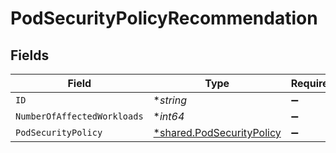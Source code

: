 # PodSecurityPolicyRecommendation


## Fields

| Field                                                                 | Type                                                                  | Required                                                              | Description                                                           |
| --------------------------------------------------------------------- | --------------------------------------------------------------------- | --------------------------------------------------------------------- | --------------------------------------------------------------------- |
| `ID`                                                                  | **string*                                                             | :heavy_minus_sign:                                                    | N/A                                                                   |
| `NumberOfAffectedWorkloads`                                           | **int64*                                                              | :heavy_minus_sign:                                                    | N/A                                                                   |
| `PodSecurityPolicy`                                                   | [*shared.PodSecurityPolicy](../../models/shared/podsecuritypolicy.md) | :heavy_minus_sign:                                                    | N/A                                                                   |